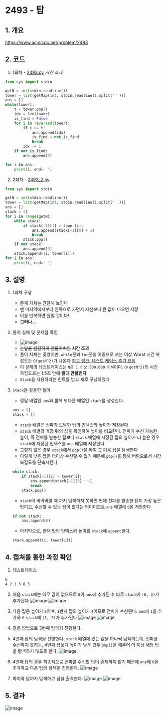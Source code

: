# 2493 - 탑

## 1. 개요

https://www.acmicpc.net/problem/2493

## 2. 코드

1. 1회차 - [2493.py](https://github.com/KNU-Dynamic-Men/Study-Algorithm/blob/master/baekjoon/2493-탑/우섭/2493.py) *시간 초과* 
```python
from sys import stdin

getN = int(stdin.readline())
tower = list(getMap(int, stdin.readline().split(' ')))
ans = []
while(tower):
    t = tower.pop()
    idx = len(tower)
    is_find = False
    for i in reversed(tower):
        if i >= t:
            ans.append(idx)
            is_find = not is_find
            break
        idx -= 1
    if not is_find:
        ans.append(0)

for i in ans:
    print(i, end=' ')
```

2. 2회차 - [2493_2.py](https://github.com/KNU-Dynamic-Men/Study-Algorithm/blob/master/baekjoon/2493-탑/우섭/2493_2.py)
```python
from sys import stdin

getN = int(stdin.readline())
tower = list(getMap(int, stdin.readline().split(' ')))
ans = []
stack = []
for i in range(getN):
    while stack:
        if stack[-1][1] > tower[i]:
            ans.append(stack[-1][0] + 1)
            break
        stack.pop()
    if not stack:
        ans.append(0)
    stack.append((i, tower[i]))
for i in ans:
    print(i, end=' ')
```

## 3. 설명

1. 1회차 구상

    - 문제 자체는 간단해 보인다
    - 맨 마지막에서부터 왼쪽으로 가면서 자신보다 큰 값이 나오면 저장
    - 이를 반복하면 풀릴 것이다!
    - **그러나...**

2. 풀이 실패 및 문제점 확인

    - ![image](https://user-images.githubusercontent.com/29600820/87773997-eb657f80-c85e-11ea-9b7f-10eecaac2980.png)
    - ~~눈앞을 캄캄하게 만들어버린~~ **시간 초과**
    - 풀이 자체는 맞았지만, ```while```문과 ```for```문을 이중으로 쓰는 이상 Worst 시간 복잡도는 ```O(getN^2)```가 나온다 [참고 링크: 테스트 케이스 추가 요청](https://www.acmicpc.net/board/view/48073)
    - 이 문제의 테스트케이스는 ```N은 1 이상 500,000 이하```이다. ```O(getN^2)```의 시간 복잡도로는 1.5초 안에 **절대 안풀린다**
    - ```Stack```을 사용하라는 힌트를 받고 새로 구상하였다

3. ```Stack```을 활용한 풀이

    - 정답 배열인 ```ans```와 함께 또다른 배열인 ```stack```을 생성한다.
    ```python
    ans = []
    stack = []
    ```
    - ```stack``` 배열은 전파가 도달한 탑의 인덱스와 높이가 저장된다
    - ```stack``` 배열의 가장 뒤의 값을 확인하여 높이를 비교한다. 전파가 수신 가능한 높이, 즉 전파를 발송한 탑보다 ```stack``` 배열에 저장된 탑의 높이가 더 높은 경우 ```stack```에 저장된 인덱스를 ```ans``` 배열에 저장한다
    - 그렇지 않은 경우 ```stack```에서 ```pop()```을 하여 그 다음 탑을 탐색한다
    - 이렇게 낮은 탑은 더이상 수신할 수 없기 때문에 ```pop()```을 통해 버림으로서 시간복잡도를 단축시킨다
    ```python
    while stack:
        if stack[-1][1] > tower[i]:
            ans.append(stack[-1][0] + 1)
            break
        stack.pop()
    ```
    - ```stack```이 비어버릴 때 까지 탐색하지 못하면 현재 전파를 발송한 탑이 가장 높은 탑이고, 수신할 수 있는 탑이 없다는 의미이므로 ```ans``` 배열에 ```0```을 저장한다
    ```python
    if not stack:
        ans.append(0)
    ```
    - 마지막으로, 현재 탑의 인덱스와 높이를 ```stack```에 ```append```한다.
    ```python
    stack.append((i, tower[i]))
    ```

## 4. 캡쳐를 통한 과정 확인

1. 테스트케이스
```cmd
6
4 2 1 5 6 3
```

2. 처음 ```stack```에는 아무 값이 없으므로 ```0```이 ```ans```에 추가된 후 바로 ```stack```에 ```(0, 4)```가 추가된다
![image](https://user-images.githubusercontent.com/29600820/87775553-40a29080-c861-11ea-950f-982b8bd40e51.png)
![image](https://user-images.githubusercontent.com/29600820/87775713-81020e80-c861-11ea-9634-3fef7840d7a0.png)

3. 다음 탑은 높이가 ```2```이며, ```1```번째 탑의 높이가 ```4```이므로 전파가 수신된다. ```ans```에 ```1```을 추가하고 ```stack```에 ```(1, 2)```가 추가된다
![image](https://user-images.githubusercontent.com/29600820/87775841-b9095180-c861-11ea-89ac-ba7a97752be2.png)
![image](https://user-images.githubusercontent.com/29600820/87775900-ce7e7b80-c861-11ea-8f67-41510c02916d.png)

4. 같은 방법으로 3번째 탑까지 진행한다.

5. 4번째 탑의 탐색을 진행한다. ```stack``` 배열에 있는 값을 하나씩 탐색하는데, 전파를 수신하지 못하는, 4번째 탑보다 높이가 낮은 경우 ```pop()```을 해주어 더 이상 해당 탑을 탐색하지 않도록 한다.
![image](https://user-images.githubusercontent.com/29600820/87776773-40a39000-c863-11ea-94fc-81c988e4ef62.png)

6. 4번째 탑의 경우 최종적으로 전파를 수신할 탑이 존재하지 않기 때문에 ```ans```에 ```0```을 추가하고 다음 탑의 탐색을 진행한다.
![image](https://user-images.githubusercontent.com/29600820/87776874-6fba0180-c863-11ea-9051-201eb3adc6c6.png)

7. 마지막 탑까지 탐색하고 답을 출력한다.
![image](https://user-images.githubusercontent.com/29600820/87776943-8eb89380-c863-11ea-9778-a140a1258b93.png)
![image](https://user-images.githubusercontent.com/29600820/87776970-9bd58280-c863-11ea-87a9-102ff2e4a5bf.png)

## 5. 결과

![image](https://user-images.githubusercontent.com/29600820/87774221-3b444680-c85f-11ea-969e-036a47292e40.png)

